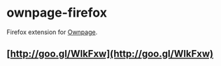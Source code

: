 ownpage-firefox
==============

Firefox extension for [Ownpage](https://github.com/Ricain/ownpage).

## [http://goo.gl/WlkFxw](http://goo.gl/WlkFxw)
